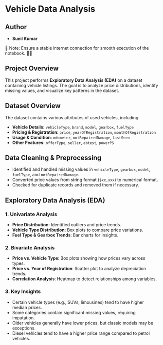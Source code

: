 # Vehicle Data Analysis

## Author
- **Sunil Kumar**

📌 Note: Ensure a stable internet connection for smooth execution of the notebook. 🔄📶

## Project Overview
This project performs **Exploratory Data Analysis (EDA)** on a dataset containing vehicle listings. The goal is to analyze price distributions, identify missing values, and visualize key patterns in the dataset.

## Dataset Overview
The dataset contains various attributes of used vehicles, including:
- **Vehicle Details**: `vehicleType`, `brand`, `model`, `gearbox`, `fuelType`
- **Pricing & Registration**: `price`, `yearOfRegistration`, `monthOfRegistration`
- **Usage & Condition**: `odometer`, `notRepairedDamage`, `lastSeen`
- **Other Features**: `offerType`, `seller`, `abtest`, `powerPS`

## Data Cleaning & Preprocessing
- Identified and handled missing values in `vehicleType`, `gearbox`, `model`, `fuelType`, and `notRepairedDamage`.
- Converted price values from string format (`$xx,xxx`) to numerical format.
- Checked for duplicate records and removed them if necessary.

## Exploratory Data Analysis (EDA)
### 1. **Univariate Analysis**
- **Price Distribution**: Identified outliers and price trends.
- **Vehicle Type Distribution**: Box plots to compare price variations.
- **Fuel Type & Gearbox Trends**: Bar charts for insights.

### 2. **Bivariate Analysis**
- **Price vs. Vehicle Type**: Box plots showing how prices vary across types.
- **Price vs. Year of Registration**: Scatter plot to analyze depreciation trends.
- **Correlation Analysis**: Heatmap to detect relationships among variables.

### 3. **Key Insights**
- Certain vehicle types (e.g., SUVs, limousines) tend to have higher median prices.
- Some categories contain significant missing values, requiring imputation.
- Older vehicles generally have lower prices, but classic models may be exceptions.
- Diesel vehicles tend to have a higher price range compared to petrol vehicles.